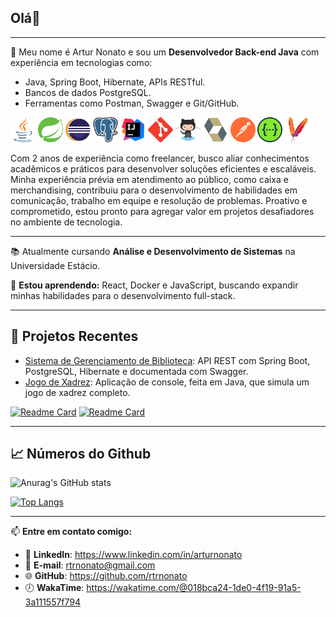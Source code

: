 ## Olá👋

---

🎯 Meu nome é Artur Nonato e sou um **Desenvolvedor Back-end Java** com experiência em tecnologias como:
- Java, Spring Boot, Hibernate, APIs RESTful.
- Bancos de dados PostgreSQL.
- Ferramentas como Postman, Swagger e Git/GitHub.
  
<p align="left">
  <img src="assets/java-icon.svg" alt="Java" width="40" height="40"/>
  <img src="assets/springio-icon.svg" alt="Spring Boot" width="40" height="40"/>
  <img src="assets/Eclipse IDE.svg" alt="Eclipse IDE" width="40" height="40"/>
  <img src="assets/postgresql-icon.svg" alt="PostgreSQL" width="40" height="40"/>
  <img src="assets/IntelliJ IDEA.svg" alt="IntelliJ IDEA" width="40" height="40"/>
  <img src="assets/git-scm-icon.svg" alt="Git" width="40" height="40"/>
  <img src="assets/github-icon.svg" alt="GitHub" width="40" height="40"/>
  <img src="assets/Hibernate.svg" alt="Hibernate" width="40" height="40"/>
  <img src="assets/getpostman-icon.svg" alt="Postman" width="40" height="40"/>
  <img src="assets/Swagger.svg" alt="Swagger" width="40" height="40"/>
  <img src="assets/apache_maven-icon.svg" alt="Maven" width="40" height="40"/>
</p>

Com 2 anos de experiência como freelancer, busco aliar conhecimentos acadêmicos e práticos para desenvolver soluções eficientes e escaláveis. Minha experiência prévia em atendimento ao público, como caixa e merchandising, contribuiu para o desenvolvimento de habilidades em comunicação, trabalho em equipe e resolução de problemas. Proativo e comprometido, estou pronto para agregar valor em projetos desafiadores no ambiente de tecnologia.

---

📚 Atualmente cursando **Análise e Desenvolvimento de Sistemas** na Universidade Estácio.


🌱 **Estou aprendendo:** React, Docker e JavaScript, buscando expandir minhas habilidades para o desenvolvimento full-stack.

---

## 💼 Projetos Recentes
- [Sistema de Gerenciamento de Biblioteca](https://github.com/rtrnonato/library-management): API REST com Spring Boot, PostgreSQL, Hibernate e documentada com Swagger.
- [Jogo de Xadrez](https://github.com/rtrnonato/chess-system-java): Aplicação de console, feita em Java, que simula um jogo de xadrez completo.

[![Readme Card](https://github-readme-stats.vercel.app/api/pin/?username=rtrnonato&repo=library-management&hide_border=true&theme=dark)](https://github.com/rtrnonato/library-management)
[![Readme Card](https://github-readme-stats.vercel.app/api/pin/?username=rtrnonato&repo=chess-system-java&hide_border=true&theme=dark)](https://github.com/rtrnonato/chess-system-java)

---

## 📈 Números do Github 
![Anurag's GitHub stats](https://github-readme-stats.vercel.app/api?username=rtrnonato&show_icons=true&theme=dark)

[![Top Langs](https://github-readme-stats.vercel.app/api/top-langs/?username=rtrnonato&layout=compact&theme=dark)](https://github.com/anuraghazra/github-readme-stats)

---

📫 **Entre em contato comigo:**
- 💼 **LinkedIn**: https://www.linkedin.com/in/arturnonato
- 📧 **E-mail**: rtrnonato@gmail.com
- 🌐 **GitHub**: https://github.com/rtrnonato
- 🕗 **WakaTime**: https://wakatime.com/@018bca24-1de0-4f19-91a5-3a111557f794
